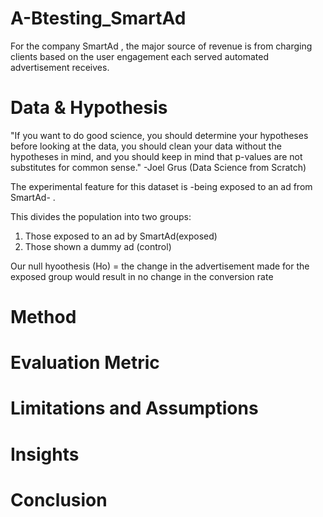 # A-Btesting_SmartAd

For the company SmartAd , the major source of revenue is from charging clients based on 
the user engagement each served automated advertisement receives.

# Data & Hypothesis
"If you want to do good science, you should determine your hypotheses before looking at
the data, you should clean your data without the hypotheses in mind, and you should keep
in mind that p-values are not substitutes for common sense." -Joel Grus (Data Science from Scratch)

The experimental feature for this dataset is -being exposed to an ad from SmartAd- .

This divides the population into two groups:
1. Those exposed to an ad by SmartAd(exposed)
2. Those shown a dummy ad (control)

Our null hyoothesis (Ho) =  the change in the advertisement made for the exposed group would result in no change in the conversion rate

# Method

# Evaluation Metric

# Limitations and Assumptions 

# Insights

# Conclusion
